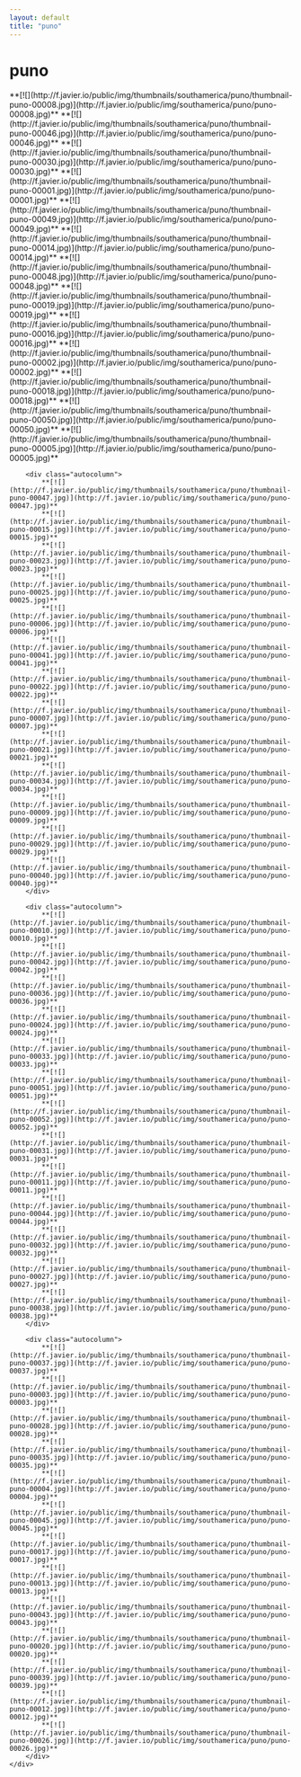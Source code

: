 ```yaml
---
layout: default
title: "puno"
---
```


<h1 class="page" style="padding-left:0%;">puno</h1>
<div class="page">
    <div class="autowide">
        <div class="autocolumn">
            **[![](http://f.javier.io/public/img/thumbnails/southamerica/puno/thumbnail-puno-00008.jpg)](http://f.javier.io/public/img/southamerica/puno/puno-00008.jpg)**
            **[![](http://f.javier.io/public/img/thumbnails/southamerica/puno/thumbnail-puno-00046.jpg)](http://f.javier.io/public/img/southamerica/puno/puno-00046.jpg)**
            **[![](http://f.javier.io/public/img/thumbnails/southamerica/puno/thumbnail-puno-00030.jpg)](http://f.javier.io/public/img/southamerica/puno/puno-00030.jpg)**
            **[![](http://f.javier.io/public/img/thumbnails/southamerica/puno/thumbnail-puno-00001.jpg)](http://f.javier.io/public/img/southamerica/puno/puno-00001.jpg)**
            **[![](http://f.javier.io/public/img/thumbnails/southamerica/puno/thumbnail-puno-00049.jpg)](http://f.javier.io/public/img/southamerica/puno/puno-00049.jpg)**
            **[![](http://f.javier.io/public/img/thumbnails/southamerica/puno/thumbnail-puno-00014.jpg)](http://f.javier.io/public/img/southamerica/puno/puno-00014.jpg)**
            **[![](http://f.javier.io/public/img/thumbnails/southamerica/puno/thumbnail-puno-00048.jpg)](http://f.javier.io/public/img/southamerica/puno/puno-00048.jpg)**
            **[![](http://f.javier.io/public/img/thumbnails/southamerica/puno/thumbnail-puno-00019.jpg)](http://f.javier.io/public/img/southamerica/puno/puno-00019.jpg)**
            **[![](http://f.javier.io/public/img/thumbnails/southamerica/puno/thumbnail-puno-00016.jpg)](http://f.javier.io/public/img/southamerica/puno/puno-00016.jpg)**
            **[![](http://f.javier.io/public/img/thumbnails/southamerica/puno/thumbnail-puno-00002.jpg)](http://f.javier.io/public/img/southamerica/puno/puno-00002.jpg)**
            **[![](http://f.javier.io/public/img/thumbnails/southamerica/puno/thumbnail-puno-00018.jpg)](http://f.javier.io/public/img/southamerica/puno/puno-00018.jpg)**
            **[![](http://f.javier.io/public/img/thumbnails/southamerica/puno/thumbnail-puno-00050.jpg)](http://f.javier.io/public/img/southamerica/puno/puno-00050.jpg)**
            **[![](http://f.javier.io/public/img/thumbnails/southamerica/puno/thumbnail-puno-00005.jpg)](http://f.javier.io/public/img/southamerica/puno/puno-00005.jpg)**
        </div>

        <div class="autocolumn">
            **[![](http://f.javier.io/public/img/thumbnails/southamerica/puno/thumbnail-puno-00047.jpg)](http://f.javier.io/public/img/southamerica/puno/puno-00047.jpg)**
            **[![](http://f.javier.io/public/img/thumbnails/southamerica/puno/thumbnail-puno-00015.jpg)](http://f.javier.io/public/img/southamerica/puno/puno-00015.jpg)**
            **[![](http://f.javier.io/public/img/thumbnails/southamerica/puno/thumbnail-puno-00023.jpg)](http://f.javier.io/public/img/southamerica/puno/puno-00023.jpg)**
            **[![](http://f.javier.io/public/img/thumbnails/southamerica/puno/thumbnail-puno-00025.jpg)](http://f.javier.io/public/img/southamerica/puno/puno-00025.jpg)**
            **[![](http://f.javier.io/public/img/thumbnails/southamerica/puno/thumbnail-puno-00006.jpg)](http://f.javier.io/public/img/southamerica/puno/puno-00006.jpg)**
            **[![](http://f.javier.io/public/img/thumbnails/southamerica/puno/thumbnail-puno-00041.jpg)](http://f.javier.io/public/img/southamerica/puno/puno-00041.jpg)**
            **[![](http://f.javier.io/public/img/thumbnails/southamerica/puno/thumbnail-puno-00022.jpg)](http://f.javier.io/public/img/southamerica/puno/puno-00022.jpg)**
            **[![](http://f.javier.io/public/img/thumbnails/southamerica/puno/thumbnail-puno-00007.jpg)](http://f.javier.io/public/img/southamerica/puno/puno-00007.jpg)**
            **[![](http://f.javier.io/public/img/thumbnails/southamerica/puno/thumbnail-puno-00021.jpg)](http://f.javier.io/public/img/southamerica/puno/puno-00021.jpg)**
            **[![](http://f.javier.io/public/img/thumbnails/southamerica/puno/thumbnail-puno-00034.jpg)](http://f.javier.io/public/img/southamerica/puno/puno-00034.jpg)**
            **[![](http://f.javier.io/public/img/thumbnails/southamerica/puno/thumbnail-puno-00009.jpg)](http://f.javier.io/public/img/southamerica/puno/puno-00009.jpg)**
            **[![](http://f.javier.io/public/img/thumbnails/southamerica/puno/thumbnail-puno-00029.jpg)](http://f.javier.io/public/img/southamerica/puno/puno-00029.jpg)**
            **[![](http://f.javier.io/public/img/thumbnails/southamerica/puno/thumbnail-puno-00040.jpg)](http://f.javier.io/public/img/southamerica/puno/puno-00040.jpg)**
        </div>

        <div class="autocolumn">
            **[![](http://f.javier.io/public/img/thumbnails/southamerica/puno/thumbnail-puno-00010.jpg)](http://f.javier.io/public/img/southamerica/puno/puno-00010.jpg)**
            **[![](http://f.javier.io/public/img/thumbnails/southamerica/puno/thumbnail-puno-00042.jpg)](http://f.javier.io/public/img/southamerica/puno/puno-00042.jpg)**
            **[![](http://f.javier.io/public/img/thumbnails/southamerica/puno/thumbnail-puno-00036.jpg)](http://f.javier.io/public/img/southamerica/puno/puno-00036.jpg)**
            **[![](http://f.javier.io/public/img/thumbnails/southamerica/puno/thumbnail-puno-00024.jpg)](http://f.javier.io/public/img/southamerica/puno/puno-00024.jpg)**
            **[![](http://f.javier.io/public/img/thumbnails/southamerica/puno/thumbnail-puno-00033.jpg)](http://f.javier.io/public/img/southamerica/puno/puno-00033.jpg)**
            **[![](http://f.javier.io/public/img/thumbnails/southamerica/puno/thumbnail-puno-00051.jpg)](http://f.javier.io/public/img/southamerica/puno/puno-00051.jpg)**
            **[![](http://f.javier.io/public/img/thumbnails/southamerica/puno/thumbnail-puno-00052.jpg)](http://f.javier.io/public/img/southamerica/puno/puno-00052.jpg)**
            **[![](http://f.javier.io/public/img/thumbnails/southamerica/puno/thumbnail-puno-00031.jpg)](http://f.javier.io/public/img/southamerica/puno/puno-00031.jpg)**
            **[![](http://f.javier.io/public/img/thumbnails/southamerica/puno/thumbnail-puno-00011.jpg)](http://f.javier.io/public/img/southamerica/puno/puno-00011.jpg)**
            **[![](http://f.javier.io/public/img/thumbnails/southamerica/puno/thumbnail-puno-00044.jpg)](http://f.javier.io/public/img/southamerica/puno/puno-00044.jpg)**
            **[![](http://f.javier.io/public/img/thumbnails/southamerica/puno/thumbnail-puno-00032.jpg)](http://f.javier.io/public/img/southamerica/puno/puno-00032.jpg)**
            **[![](http://f.javier.io/public/img/thumbnails/southamerica/puno/thumbnail-puno-00027.jpg)](http://f.javier.io/public/img/southamerica/puno/puno-00027.jpg)**
            **[![](http://f.javier.io/public/img/thumbnails/southamerica/puno/thumbnail-puno-00038.jpg)](http://f.javier.io/public/img/southamerica/puno/puno-00038.jpg)**
        </div>

        <div class="autocolumn">
            **[![](http://f.javier.io/public/img/thumbnails/southamerica/puno/thumbnail-puno-00037.jpg)](http://f.javier.io/public/img/southamerica/puno/puno-00037.jpg)**
            **[![](http://f.javier.io/public/img/thumbnails/southamerica/puno/thumbnail-puno-00003.jpg)](http://f.javier.io/public/img/southamerica/puno/puno-00003.jpg)**
            **[![](http://f.javier.io/public/img/thumbnails/southamerica/puno/thumbnail-puno-00028.jpg)](http://f.javier.io/public/img/southamerica/puno/puno-00028.jpg)**
            **[![](http://f.javier.io/public/img/thumbnails/southamerica/puno/thumbnail-puno-00035.jpg)](http://f.javier.io/public/img/southamerica/puno/puno-00035.jpg)**
            **[![](http://f.javier.io/public/img/thumbnails/southamerica/puno/thumbnail-puno-00004.jpg)](http://f.javier.io/public/img/southamerica/puno/puno-00004.jpg)**
            **[![](http://f.javier.io/public/img/thumbnails/southamerica/puno/thumbnail-puno-00045.jpg)](http://f.javier.io/public/img/southamerica/puno/puno-00045.jpg)**
            **[![](http://f.javier.io/public/img/thumbnails/southamerica/puno/thumbnail-puno-00017.jpg)](http://f.javier.io/public/img/southamerica/puno/puno-00017.jpg)**
            **[![](http://f.javier.io/public/img/thumbnails/southamerica/puno/thumbnail-puno-00013.jpg)](http://f.javier.io/public/img/southamerica/puno/puno-00013.jpg)**
            **[![](http://f.javier.io/public/img/thumbnails/southamerica/puno/thumbnail-puno-00043.jpg)](http://f.javier.io/public/img/southamerica/puno/puno-00043.jpg)**
            **[![](http://f.javier.io/public/img/thumbnails/southamerica/puno/thumbnail-puno-00020.jpg)](http://f.javier.io/public/img/southamerica/puno/puno-00020.jpg)**
            **[![](http://f.javier.io/public/img/thumbnails/southamerica/puno/thumbnail-puno-00039.jpg)](http://f.javier.io/public/img/southamerica/puno/puno-00039.jpg)**
            **[![](http://f.javier.io/public/img/thumbnails/southamerica/puno/thumbnail-puno-00012.jpg)](http://f.javier.io/public/img/southamerica/puno/puno-00012.jpg)**
            **[![](http://f.javier.io/public/img/thumbnails/southamerica/puno/thumbnail-puno-00026.jpg)](http://f.javier.io/public/img/southamerica/puno/puno-00026.jpg)**
        </div>
    </div>
</div>
